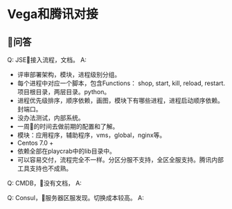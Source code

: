 # Vega和腾讯对接

## 问答

Q: JSE接入流程，文档。
A: 
  * 评审部署架构，模块，进程级别分组。
  * 每个进程中对应一个脚本，包含Functions： shop, start, kill, reload, restart. 项目根目录，两层目录。python。
  * 进程优先级排序，顺序依赖，画图，模块下有哪些进程，进程启动顺序依赖。封端口。
  * 没办法测试，内部系统。
  * 一周的时间去做前期的配置和了解。
  * 模块：应用程序，辅助程序，vms，global，nginx等。
  * Centos 7.0 +
  * 依赖全部在playcrab中的lib目录中。
  * 可以容易交付，流程完全不一样。分区分服不支持，全区全服支持。腾讯内部工具支持也不成熟。

Q: CMDB，没有文档，
A:

Q: Consul，服务器区服发现。切换成本较高。
A:
